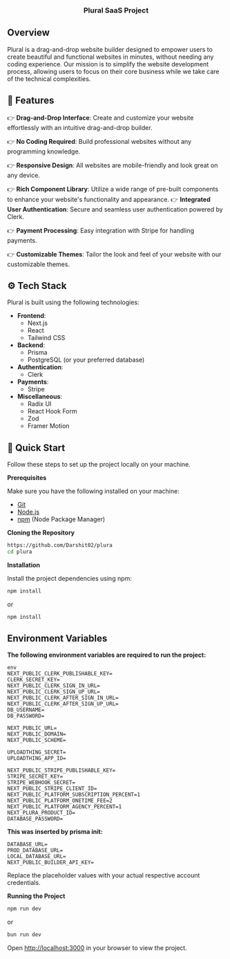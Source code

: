 <h3 align="center">Plural SaaS Project </h3>

## Overview
Plural is a drag-and-drop website builder designed to empower users to create beautiful and functional websites in minutes, without needing any coding experience. Our mission is to simplify the website development process, allowing users to focus on their core business while we take care of the technical complexities.

## <a name="features">🔋 Features</a>

👉 **Drag-and-Drop Interface**: Create and customize your website effortlessly with an intuitive drag-and-drop builder.

👉 **No Coding Required**: Build professional websites without any programming knowledge.

👉 **Responsive Design**: All websites are mobile-friendly and look great on any device.

👉 **Rich Component Library**: Utilize a wide range of pre-built components to enhance your website's functionality and appearance.
👉 **Integrated User Authentication**: Secure and seamless user authentication powered by Clerk.

👉 **Payment Processing**: Easy integration with Stripe for handling payments.

👉 **Customizable Themes**: Tailor the look and feel of your website with our customizable themes.

## <a name="tech-stack">⚙️ Tech Stack</a>

Plural is built using the following technologies:
- **Frontend**: 
  - Next.js
  - React
  - Tailwind CSS
- **Backend**:
  - Prisma
  - PostgreSQL (or your preferred database)
- **Authentication**:
  - Clerk
- **Payments**:
  - Stripe
- **Miscellaneous**:
  - Radix UI
  - React Hook Form
  - Zod
  - Framer Motion
 
## <a name="quick-start">🤸 Quick Start</a>

Follow these steps to set up the project locally on your machine.

**Prerequisites**

Make sure you have the following installed on your machine:

- [Git](https://git-scm.com/)
- [Node.js](https://nodejs.org/en)
- [npm](https://www.npmjs.com/) (Node Package Manager)

**Cloning the Repository**

```bash
https://github.com/Darshit02/plura
cd plura
```

**Installation**

Install the project dependencies using npm:

```bash
npm install
```
or

```bash
npm install
```

## Environment Variables

**The following environment variables are required to run the project:**
```
env
NEXT_PUBLIC_CLERK_PUBLISHABLE_KEY=
CLERK_SECRET_KEY=
NEXT_PUBLIC_CLERK_SIGN_IN_URL=
NEXT_PUBLIC_CLERK_SIGN_UP_URL=
NEXT_PUBLIC_CLERK_AFTER_SIGN_IN_URL=
NEXT_PUBLIC_CLERK_AFTER_SIGN_UP_URL=
DB_USERNAME=
DB_PASSWORD=

NEXT_PUBLIC_URL=
NEXT_PUBLIC_DOMAIN=
NEXT_PUBLIC_SCHEME=

UPLOADTHING_SECRET=
UPLOADTHING_APP_ID=

NEXT_PUBLIC_STRIPE_PUBLISHABLE_KEY=
STRIPE_SECRET_KEY=
STRIPE_WEBHOOK_SECRET=
NEXT_PUBLIC_STRIPE_CLIENT_ID=
NEXT_PUBLIC_PLATFORM_SUBSCRIPTION_PERCENT=1
NEXT_PUBLIC_PLATFORM_ONETIME_FEE=2
NEXT_PUBLIC_PLATFORM_AGENCY_PERCENT=1
NEXT_PLURA_PRODUCT_ID=
DATABASE_PASSWORD=
```

**This was inserted by prisma init:**

```
DATABASE_URL=
PROD_DATABASE_URL=
LOCAL_DATABASE_URL=
NEXT_PUBLIC_BUILDER_API_KEY=
```


Replace the placeholder values with your actual respective account credentials. 

**Running the Project**

```bash
npm run dev
```
or

```bash
bun run dev
```


Open [http://localhost:3000](http://localhost:3000) in your browser to view the project.

